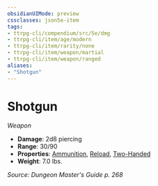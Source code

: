 ```yaml
---
obsidianUIMode: preview
cssclasses: json5e-item
tags:
- ttrpg-cli/compendium/src/5e/dmg
- ttrpg-cli/item/age/modern
- ttrpg-cli/item/rarity/none
- ttrpg-cli/item/weapon/martial
- ttrpg-cli/item/weapon/ranged
aliases: 
- "Shotgun"
---
```

# Shotgun
*Weapon*  


- **Damage**: 2d8 piercing
- **Range**: 30/90
- **Properties**: [Ammunition](/3-Mechanics/CLI/Rules/item-properties.md#Ammunition), [Reload](/3-Mechanics/CLI/Rules/item-properties.md#Reload), [Two-Handed](/3-Mechanics/CLI/Rules/item-properties.md#Two-Handed)
- **Weight**: 7.0 lbs.

*Source: Dungeon Master's Guide p. 268*